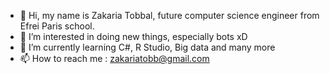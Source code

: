 - 👋 Hi, my name is Zakaria Tobbal, future computer science engineer from Efrei Paris school.
- 👀 I’m interested in doing new things, especially bots xD
- 🌱 I’m currently learning C#, R Studio, Big data and many more
- 📫 How to reach me : zakariatobb@gmail.com

